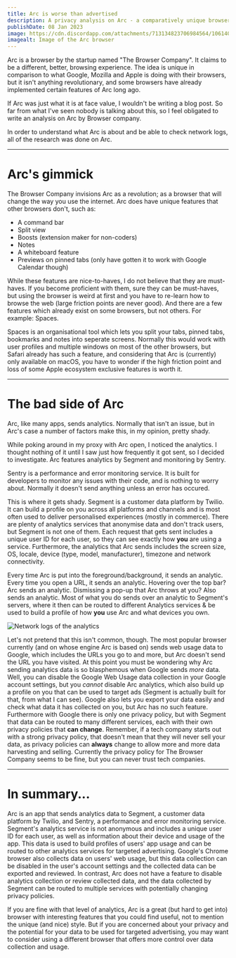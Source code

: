 ```yaml
---
title: Arc is worse than advertised
description: A privacy analysis on Arc - a comparatively unique browser by The Browser Company.
publishDate: 08 Jan 2023
image: https://cdn.discordapp.com/attachments/713134823706984564/1061400216131080292/Screenshot_2023-01-07_at_23.25.43.png
imagealt: Image of the Arc browser
---
```


Arc is a browser by the startup named "The Browser Company". It claims to be a different, better, browsing experience. The idea is unique in comparison to what Google, Mozilla and Apple is doing with their browsers, but it isn't anything revolutionary, and some browsers have already implemented certain features of Arc long ago.

If Arc was just what it is at face value, I wouldn't be writing a blog post. So far from what I've seen nobody is talking about this, so I feel obligated to write an analysis on Arc by Browser company.

In order to understand what Arc is about and be able to check network logs, all of the research was done on Arc.

---

# Arc's gimmick

The Browser Company invisions Arc as a revolution; as a browser that will change the way you use the internet. Arc does have unique features that other browsers don't, such as:

* A command bar
* Split view
* Boosts (extension maker for non-coders)
* Notes
* A whiteboard feature
* Previews on pinned tabs (only have gotten it to work with Google Calendar though)

While these features are nice-to-haves, I do not believe that they are must-haves. If you become proficient with them, sure they can be must-haves, but using the browser is weird at first and you have to re-learn how to browse the web (large friction points are never good). And there are a few features which already exist on some browsers, but not others. For example: Spaces.

Spaces is an organisational tool which lets you split your tabs, pinned tabs, bookmarks and notes into seperate screens. Normally this would work with user profiles and multiple windows on most of the other browsers, but Safari already has such a feature, and considering that Arc is (currently) only available on macOS, you have to wonder if the high friction point and loss of some Apple ecosystem exclusive features is worth it.

---

# The bad side of Arc

Arc, like many apps, sends analytics. Normally that isn't an issue, but in Arc's case a number of factors make this, in my opinion, pretty shady.

While poking around in my proxy with Arc open, I noticed the analytics. I thought nothing of it until I saw just how frequently it got sent, so I decided to investigate. Arc features analytics by Segment and monitoring by Sentry.

Sentry is a performance and error monitoring service. It is built for developers to monitor any issues with their code, and is nothing to worry about. Normally it doesn't send anything unless an error has occured.

This is where it gets shady. Segment is a customer data platform by Twilio. It can build a profile on you across all platforms and channels and is most often used to deliver personalised experiences (mostly in commerce). There are plenty of analytics services that anonymise data and don't track users, but Segment is not one of them. Each request that gets sent includes a unique user ID for each user, so they can see exactly how **you** are using a service. Furthermore, the analytics that Arc sends includes the screen size, OS, locale, device (type, model, manufacturer), timezone and network connectivity.

Every time Arc is put into the foreground/background, it sends an analytic. Every time you open a URL, it sends an analytic. Hovering over the top bar? Arc sends an analytic. Dismissing a pop-up that Arc throws at you? Also sends an analytic. Most of what you do sends over an analytic to Segment's servers, where it then can be routed to different Analytics services & be used to build a profile of how **you** use Arc and what devices you own.

![Network logs of the analytics](https://cdn.discordapp.com/attachments/713134823706984564/1061420186059669614/Screenshot_2023-01-07_at_23.28.18.png)

Let's not pretend that this isn't common, though. The most popular browser currently (and on whose engine Arc is based on) sends web usage data to Google, which includes the URLs you go to and more, but Arc doesn't send the URL you have visited. At this point you must be wondering why Arc sending analytics data is so blasphemous when Google sends *more* data. Well, you can disable the Google Web Usage data collection in your Google account settings, but you *cannot* disable Arc analytics, which also build up a profile on you that can be used to target ads (Segment is actually built for that, from what I can see). Google also lets you export your data easily and check what data it has collected on you, but Arc has no such feature. Furthermore with Google there is only one privacy policy, but with Segment that data can be routed to many different services, each with their own privacy policies that **can change**. Remember, if a tech company starts out with a strong privacy policy, that doesn't mean that they will never sell your data, as privacy policies can **always** change to allow more and more data harvesting and selling. Currently the privacy policy for The Browser Company seems to be fine, but you can never trust tech companies.

---

# In summary...

Arc is an app that sends analytics data to Segment, a customer data platform by Twilio, and Sentry, a performance and error monitoring service. Segment's analytics service is not anonymous and includes a unique user ID for each user, as well as information about their device and usage of the app. This data is used to build profiles of users' app usage and can be routed to other analytics services for targeted advertising. Google's Chrome browser also collects data on users' web usage, but this data collection can be disabled in the user's account settings and the collected data can be exported and reviewed. In contrast, Arc does not have a feature to disable analytics collection or review collected data, and the data collected by Segment can be routed to multiple services with potentially changing privacy policies.

If you are fine with that level of analytics, Arc is a great (but hard to get into) browser with interesting features that you could find useful, not to mention the unique (and nice) style. But if you are concerned about your privacy and the potential for your data to be used for targeted advertising, you may want to consider using a different browser that offers more control over data collection and usage.
